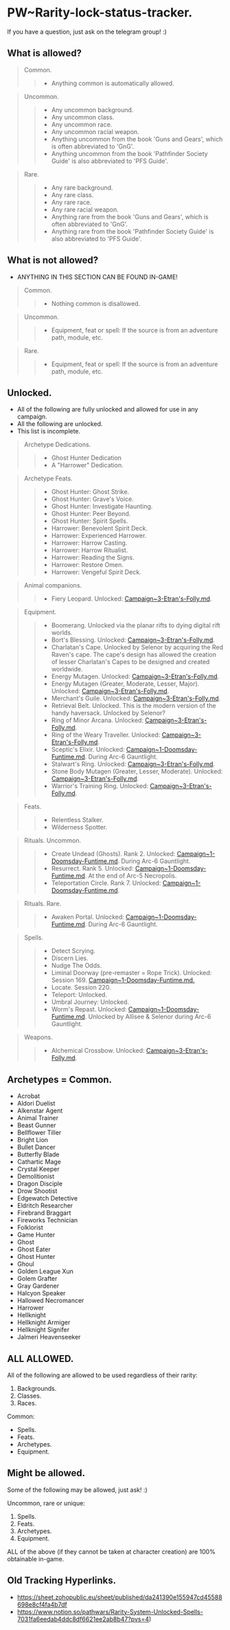 # PW~Rarity-lock-status-tracker.

If you have a question, just ask on the telegram group! :)

## What is allowed?

> Common.
>> - Anything common is automatically allowed.

> Uncommon.
>> - Any uncommon background.
>> - Any uncommon class.
>> - Any uncommon race.
>> - Any uncommon racial weapon.
>> - Anything uncommon from the book 'Guns and Gears', which is often abbreviated to 'GnG'.
>> - Anything uncommon from the book 'Pathfinder Society Guide' is also abbreviated to 'PFS Guide'.

> Rare.
>> - Any rare background.
>> - Any rare class.
>> - Any rare race.
>> - Any rare racial weapon.
>> - Anything rare from the book 'Guns and Gears', which is often abbreviated to 'GnG'.
>> - Anything rare from the book 'Pathfinder Society Guide' is also abbreviated to 'PFS Guide'.

## What is not allowed?

- ANYTHING IN THIS SECTION CAN BE FOUND IN-GAME!

> Common.
>> - Nothing common is disallowed.

> Uncommon.
>> - Equipment, feat or spell: If the source is from an adventure path, module, etc.

> Rare.
>> - Equipment, feat or spell: If the source is from an adventure path, module, etc.

## Unlocked.

- All of the following are fully unlocked and allowed for use in any campaign.
- All the following are unlocked.
- This list is incomplete.

> Archetype Dedications.
>> - Ghost Hunter Dedication
>> - A "Harrower" Dedication.

> Archetype Feats.
>> - Ghost Hunter: Ghost Strike. 
>> - Ghost Hunter: Grave's Voice.
>> - Ghost Hunter: Investigate Haunting.
>> - Ghost Hunter: Peer Beyond. 
>> - Ghost Hunter: Spirit Spells.
>> - Harrower: Benevolent Spirit Deck. 
>> - Harrower: Experienced Harrower.
>> - Harrower: Harrow Casting.
>> - Harrower: Harrow Ritualist.
>> - Harrower: Reading the Signs.
>> - Harrower: Restore Omen.
>> - Harrower: Vengeful Spirit Deck.

> Animal companions.
>> - Fiery Leopard. Unlocked: [Campaign~3-Etran's-Folly.md](Campaign~3-Etrans-Folly.md).

> Equipment.
>> - Boomerang. Unlocked via the planar rifts to dying digital rift worlds.
>> - Bort's Blessing. Unlocked: [Campaign~3-Etran's-Folly.md](Campaign~3-Etrans-Folly.md).
>> - Charlatan's Cape. 
Unlocked by Selenor by acquiring the Red Raven's cape. 
The cape's design has allowed the creation of lesser Charlatan's Capes to be designed and created worldwide.
>> - Energy Mutagen. Unlocked: [Campaign~3-Etran's-Folly.md](Campaign~3-Etrans-Folly.md).
>> - Energy Mutagen (Greater, Moderate, Lesser, Major). Unlocked: [Campaign~3-Etran's-Folly.md](Campaign~3-Etrans-Folly.md).
>> - Merchant's Guile. Unlocked: [Campaign~3-Etran's-Folly.md](Campaign~3-Etrans-Folly.md). 
>> - Retrieval Belt. Unlocked. This is the modern version of the handy haversack. Unlocked by Selenor?
>> - Ring of Minor Arcana. Unlocked: [Campaign~3-Etran's-Folly.md](Campaign~3-Etrans-Folly.md).
>> - Ring of the Weary Traveller. Unlocked: [Campaign~3-Etran's-Folly.md](Campaign~3-Etrans-Folly.md).
>> - Sceptic's Elixir. Unlocked: [Campaign~1-Doomsday-Funtime.md](Campaign~1-Doomsday-Funtime.md). During Arc-6 Gauntlight.
>> - Stalwart's Ring. Unlocked: [Campaign~3-Etran's-Folly.md](Campaign~3-Etrans-Folly.md).
>> - Stone Body Mutagen (Greater, Lesser, Moderate). Unlocked: [Campaign~3-Etran's-Folly.md](Campaign~3-Etrans-Folly.md).
>> - Warrior's Training Ring. Unlocked: [Campaign~3-Etran's-Folly.md](Campaign~3-Etrans-Folly.md).

> Feats.
>> - Relentless Stalker.
>> - Wilderness Spotter.

> Rituals. Uncommon.
>> - Create Undead (Ghosts). 
Rank 2. 
Unlocked: [Campaign~1-Doomsday-Funtime.md](Campaign~1-Doomsday-Funtime.md). 
During Arc-6 Gauntlight.
>> - Resurrect. 
Rank 5.
Unlocked: [Campaign~1-Doomsday-Funtime.md](Campaign~1-Doomsday-Funtime.md).
At the end of Arc-5 Necropolis.
>> - Teleportation Circle. Rank 7. Unlocked: [Campaign~1-Doomsday-Funtime.md](Campaign~1-Doomsday-Funtime.md).

> Rituals. Rare.
>> - Awaken Portal. Unlocked: [Campaign~1-Doomsday-Funtime.md](Campaign~1-Doomsday-Funtime.md). During Arc-6 Gauntlight.

> Spells.
>> - Detect Scrying.
>> - Discern Lies.
>> - Nudge The Odds.
>> - Liminal Doorway (pre-remaster = Rope Trick). Unlocked: Session 169. [Campaign~1-Doomsday-Funtime.md.](Campaign~1-Doomsday-Funtime.md) 
>> - Locate. Session 220.
>> - Teleport: Unlocked. 
>> - Umbral Journey: Unlocked.
>> - Worm's Repast.
Unlocked: [Campaign~1-Doomsday-Funtime.md](Campaign~1-Doomsday-Funtime.md). 
Unlocked by Allisee & Selenor during Arc-6 Gauntlight.

> Weapons.
>> - Alchemical Crossbow. Unlocked: [Campaign~3-Etran's-Folly.md](Campaign~3-Etrans-Folly.md).

## Archetypes = Common.

- Acrobat
- Aldori Duelist
- Alkenstar Agent
- Animal Trainer
- Beast Gunner
- Bellflower Tiller
- Bright Lion
- Bullet Dancer
- Butterfly Blade
- Cathartic Mage
- Crystal Keeper
- Demolitionist
- Dragon Disciple
- Drow Shootist
- Edgewatch Detective
- Eldritch Researcher
- Firebrand Braggart
- Fireworks Technician
- Folklorist
- Game Hunter
- Ghost
- Ghost Eater
- Ghost Hunter
- Ghoul
- Golden League Xun
- Golem Grafter
- Gray Gardener
- Halcyon Speaker
- Hallowed Necromancer
- Harrower
- Hellknight
- Hellknight Armiger
- Hellknight Signifer
- Jalmeri Heavenseeker

## ALL ALLOWED.

All of the following are allowed to be used regardless of their rarity:
1. Backgrounds.
2. Classes.
3. Races.

Common:
- Spells.
- Feats.
- Archetypes.
- Equipment.

## Might be allowed.

Some of the following may be allowed, just ask! :)

Uncommon, rare or unique:
1. Spells.
2. Feats.
3. Archetypes.
4. Equipment.

ALL of the above (if they cannot be taken at character creation) are 100% obtainable in-game.


## Old Tracking Hyperlinks.

- https://sheet.zohopublic.eu/sheet/published/da241390e155947cd45588698e8cf4fa4b7df
- https://www.notion.so/pathwars/Rarity-System-Unlocked-Spells-7031fa6eedab4ddc8df6621ee2ab8b47?pvs=4)
